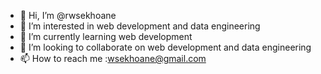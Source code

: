 - 👋 Hi, I’m @rwsekhoane
- 👀 I’m interested in web development and data engineering
- 🌱 I’m currently learning web development
- 💞️ I’m looking to collaborate on web development and data engineering
- 📫 How to reach me :wsekhoane@gmail.com

<!---
rwsekhoane/rwsekhoane is a ✨ special ✨ repository because its `README.md` (this file) appears on your GitHub profile.
You can click the Preview link to take a look at your changes.
--->
